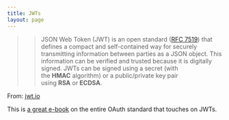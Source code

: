 ```yaml
---
title: JWTs
layout: page
---
```


> > JSON Web Token (JWT) is an open standard ([RFC 7519](https://tools.ietf.org/html/rfc7519)) that defines a compact and self-contained way for securely transmitting information between parties as a JSON object. This information can be verified and trusted because it is digitally signed. JWTs can be signed using a secret (with the **HMAC** algorithm) or a public/private key pair using **RSA** or **ECDSA**.

From: [jwt.io](https://jwt.io/introduction)

This is [a great e-book](https://www.oauth.com/) on the entire OAuth standard that touches on JWTs.